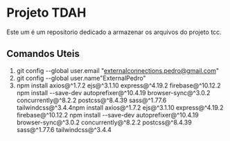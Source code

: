 # Projeto TDAH

Este um é um repositorio dedicado a armazenar os arquivos do projeto tcc.

## Comandos Uteis

1. git config --global user.email "externalconnections.pedro@gmail.com"
2. git config --global user.name"ExternalPedro"
3. npm install axios@^1.7.2 ejs@^3.1.10 express@^4.19.2 firebase@^10.12.2
   npm install --save-dev autoprefixer@^10.4.19 browser-sync@^3.0.2 concurrently@^8.2.2 postcss@^8.4.39 sass@^1.77.6 tailwindcss@^3.4.4npm install axios@^1.7.2 ejs@^3.1.10 express@^4.19.2 firebase@^10.12.2
   npm install --save-dev autoprefixer@^10.4.19 browser-sync@^3.0.2 concurrently@^8.2.2 postcss@^8.4.39 sass@^1.77.6 tailwindcss@^3.4.4
